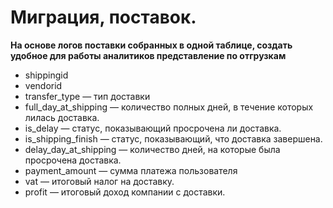 # Миграция, поставок.
**На основе логов поставки собранных в одной таблице, создать удобное для работы аналитиков представление по отгрузкам**
* shippingid
* vendorid
* transfer_type — тип доставки
* full_day_at_shipping — количество полных дней, в течение которых лилась доставка.
* is_delay — статус, показывающий просрочена ли доставка.
* is_shipping_finish — статус, показывающий, что доставка завершена.
* delay_day_at_shipping — количество дней, на которые была просрочена доставка.
* payment_amount — сумма платежа пользователя
* vat — итоговый налог на доставку.
* profit — итоговый доход компании с доставки.